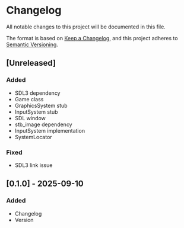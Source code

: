 # Changelog

All notable changes to this project will be documented in this file.

The format is based on [Keep a Changelog](https://keepachangelog.com/en/1.1.0/),
and this project adheres to [Semantic Versioning](https://semver.org/spec/v2.0.0.html).

## [Unreleased]

### Added
- SDL3 dependency
- Game class
- GraphicsSystem stub
- InputSystem stub
- SDL window
- stb_image dependency
- InputSystem implementation
- SystemLocator

### Fixed
- SDL3 link issue

## [0.1.0] - 2025-09-10

### Added
- Changelog
- Version 